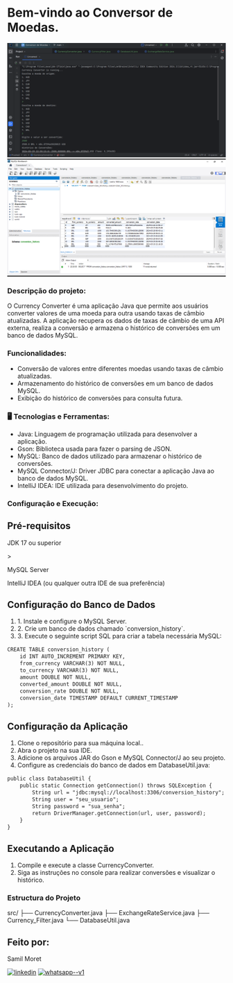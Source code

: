 <h1> Bem-vindo ao Conversor de Moedas.</h1>

<div alaing = center>
<img src=https://github.com/SamilMoret/conversor_de_moedas/blob/main/out/production/img_conversor.png?raw=true> 
</div>

 <hr style="width: 100%; height: 2px; margin: 0;">

<div alaing = center>
<img src=https://github.com/SamilMoret/conversor_de_moedas/blob/main/out/production/img_banco_de_dados.png?raw=true> 
</div>

 <hr style="width: 100%; height: 2px; margin: 0;">

### Descripção do projeto:

<p>O Currency Converter é uma aplicação Java que permite aos usuários converter valores de uma moeda para outra usando taxas de câmbio atualizadas. A aplicação recupera os dados de taxas de câmbio de uma API externa, realiza a conversão e armazena o histórico de conversões em um banco de dados MySQL. </p>


### Funcionalidades:

<ul>
  <li>Conversão de valores entre diferentes moedas usando taxas de câmbio atualizadas.</li>
  <li>Armazenamento do histórico de conversões em um banco de dados MySQL.</li>
  <li>Exibição do histórico de conversões para consulta futura.</li>
</ul>

### 🖥️ Tecnologias e Ferramentas: 

<ul>
  <li>Java: Linguagem de programação utilizada para desenvolver a aplicação.</li>
  <li>Gson: Biblioteca usada para fazer o parsing de JSON.</li>
  <li>MySQL: Banco de dados utilizado para armazenar o histórico de conversões.</li>
  <li>MySQL Connector/J: Driver JDBC para conectar a aplicação Java ao banco de dados MySQL.</li>
  <li>IntelliJ IDEA: IDE utilizada para desenvolvimento do projeto.</li>
</ul>

### Configuração e Execução:

<h2>Pré-requisitos</h2>
<p>JDK 17 ou superior</p>>
<p>MySQL Server</p>
<p>IntelliJ IDEA (ou qualquer outra IDE de sua preferência)</p>

<h2>Configuração do Banco de Dados</h2>

<ol>
  <li>1. Instale e configure o MySQL Server.</li>
  <li>2. Crie um banco de dados chamado `conversion_history`.</li>
  <li>3. Execute o seguinte script SQL para criar a tabela necessária MySQL:</li>
</ol>

```
CREATE TABLE conversion_history (
    id INT AUTO_INCREMENT PRIMARY KEY,
    from_currency VARCHAR(3) NOT NULL,
    to_currency VARCHAR(3) NOT NULL,
    amount DOUBLE NOT NULL,
    converted_amount DOUBLE NOT NULL,
    conversion_rate DOUBLE NOT NULL,
    conversion_date TIMESTAMP DEFAULT CURRENT_TIMESTAMP
);
```
<h2>Configuração da Aplicação</h2>

<ol>
  <li>Clone o repositório para sua máquina local..</li>
  <li>Abra o projeto na sua IDE.</li>
  <li>Adicione os arquivos JAR do Gson e MySQL Connector/J ao seu projeto.</li>
  <li>Configure as credenciais do banco de dados em DatabaseUtil.java:</li>
</ol>

```
public class DatabaseUtil {
    public static Connection getConnection() throws SQLException {
        String url = "jdbc:mysql://localhost:3306/conversion_history";
        String user = "seu_usuario";
        String password = "sua_senha";
        return DriverManager.getConnection(url, user, password);
    }
}
```
<h2>Executando a Aplicação</h2>

<ol>
  <li>Compile e execute a classe CurrencyConverter.</li>
  <li>Siga as instruções no console para realizar conversões e visualizar o histórico.</li>
</ol>

### Estructura do Projeto

src/
├── CurrencyConverter.java
├── ExchangeRateService.java
├── Currency_Filter.java
└── DatabaseUtil.java

<h2>Feito por:</h2>
<p>Samil Moret</p>
<a href="https://www.linkedin.com/in/samilmoret/"><img width="48" height="48" src="https://img.icons8.com/color/48/linkedin.png" alt="linkedin"/></a>
<a href="https://linkwhats.app/f27e11"><img width="48" height="48" src="https://img.icons8.com/color/48/whatsapp--v1.png" alt="whatsapp--v1"/></a>
